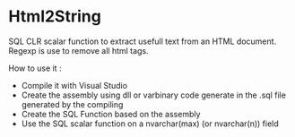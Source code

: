 # Html2String

SQL CLR scalar function to extract usefull text from an HTML document.
Regexp is use to remove all html tags.

How to use it : 
- Compile it with Visual Studio
- Create the assembly using dll or varbinary code generate in the .sql file generated by the compiling
- Create the SQL Function based on the assembly
- Use the SQL scalar function on a nvarchar(max) (or nvarchar(n)) field
